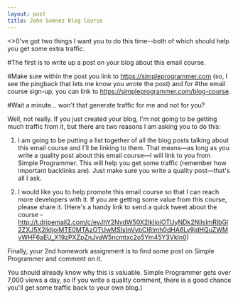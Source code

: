 ```yaml
---
layout: post
title: John Somnez Blog Course
---
```




<>(I've got two things I want you to do this time--both of which should help you get some extra traffic.

#The first is to write up a post on your blog about this email course.

#Make sure within the post you link to https://simpleprogrammer.com (so, I see the pingback that lets me know you wrote the post) and for #the email course sign-up, you can link to https://simpleprogrammer.com/blog-course.

#Wait a minute... won't that generate traffic for me and not for you?

Well, not really. If you just created your blog, I'm not going to be getting much traffic from it, but there are two reasons I am asking you to do this:

1. I am going to be putting a list together of all the blog posts talking about this email course and I'll be linking to them. That means—as long as you write a quality post about this email course—I will link to you from Simple Programmer. This will help you get some traffic (remember how important backlinks are). Just make sure you write a quality post—that's all I ask.

2. I would like you to help promote this email course so that I can reach more developers with it. If you are getting some value from this course, please share it. (Here's a handy link to send a quick tweet about the course - http://t.dripemail2.com/c/eyJhY2NvdW50X2lkIjoiOTUyNDk2NiIsImRlbGl2ZXJ5X2lkIjoiMTE0MTAzOTUwMSIsInVybCI6Imh0dHA6Ly9jdHQuZWMvWHF6aEU_X19zPXZpZnJvaW5ncmtxc2o5Ym45Y3VkIn0)

Finally, your 2nd homework assignment is to find some post on Simple Programmer and comment on it.

You should already know why this is valuable. Simple Programmer gets over 7,000 views a day, so if you write a quality comment, there is a good chance you'll get some traffic back to your own blog.)

